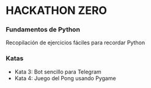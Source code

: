 # HACKATHON ZERO

### Fundamentos de Python
Recopilación de ejercicios fáciles para recordar Python


### Katas

 - Kata 3: Bot sencillo para Telegram
 - Kata 4: Juego del Pong usando Pygame